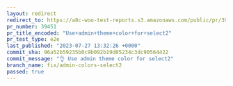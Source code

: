 ```yaml
---
layout: redirect
redirect_to: https://a8c-woo-test-reports.s3.amazonaws.com/public/pr/39451/e2e/index.html
pr_number: 39451
pr_title_encoded: "Use+admin+theme+color+for+select2"
pr_test_type: e2e
last_published: "2023-07-27 13:32:26 +0000"
commit_sha: 96a52b59235b0c9b092b19d05234c3dc90564422
commit_message: "👌 Use admin theme color for select2"
branch_name: fix/admin-colors-select2
passed: true
---
```


